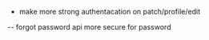 - make more strong authentacation on patch/profile/edit

-- forgot password api more secure for password